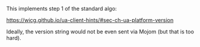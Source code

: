 This implements step 1 of the standard algo:

https://wicg.github.io/ua-client-hints/#sec-ch-ua-platform-version

Ideally, the version string would not be even sent via Mojom (but that is too hard).
